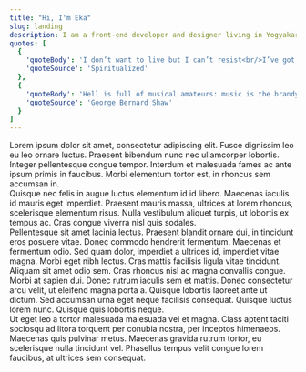 ```yaml
---
title: "Hi, I'm Eka"
slug: landing
description: I am a front-end developer and designer living in Yogyakarta, Indonesia. I build nice websites for fun and profit. I am also an occasional <a href="#">musician</a> and <a href="#">maker</a>. I love good food, drinks, non&shy;sequiturs, and Monty Python. Welcome to my personal site!
quotes: [
  {
    'quoteBody': 'I don’t want to live but I can’t resist<br/>I’ve got some reasons and I made a list<br/>I’m going to drown before my ship comes in',
    'quoteSource': 'Spiritualized'
  },
  {
    'quoteBody': 'Hell is full of musical amateurs: music is the brandy of the damned.',
    'quoteSource': 'George Bernard Shaw'
  }
]
---
```


<div>
  Lorem ipsum dolor sit amet, consectetur adipiscing elit. Fusce dignissim leo eu leo ornare luctus. Praesent bibendum nunc nec ullamcorper lobortis. Integer pellentesque congue tempor. Interdum et malesuada fames ac ante ipsum primis in faucibus. Morbi elementum tortor est, in rhoncus sem accumsan in. </div>

<div>
  Quisque nec felis in augue luctus elementum id id libero. Maecenas iaculis id mauris eget imperdiet. Praesent mauris massa, ultrices at lorem rhoncus, scelerisque elementum risus. Nulla vestibulum aliquet turpis, ut lobortis ex tempus ac. Cras congue viverra nisl quis sodales.
</div>

<div>
  Pellentesque sit amet lacinia lectus. Praesent blandit ornare dui, in tincidunt eros posuere vitae. Donec commodo hendrerit fermentum. Maecenas et fermentum odio. Sed quam dolor, imperdiet a ultrices id, imperdiet vitae magna. Morbi eget nibh lectus. Cras mattis facilisis ligula vitae tincidunt.</div>

<div>
  Aliquam sit amet odio sem. Cras rhoncus nisl ac magna convallis congue. Morbi at sapien dui. Donec rutrum iaculis sem et mattis. Donec consectetur arcu velit, ut eleifend magna porta a. Quisque lobortis laoreet ante ut dictum. Sed accumsan urna eget neque facilisis consequat. Quisque luctus lorem nunc. Quisque quis lobortis neque. </div>

<div>
  Ut eget leo a tortor malesuada malesuada vel et magna. Class aptent taciti sociosqu ad litora torquent per conubia nostra, per inceptos himenaeos. Maecenas quis pulvinar metus. Maecenas gravida rutrum tortor, eu scelerisque nulla tincidunt vel. Phasellus tempus velit congue lorem faucibus, at ultrices sem consequat. </div>